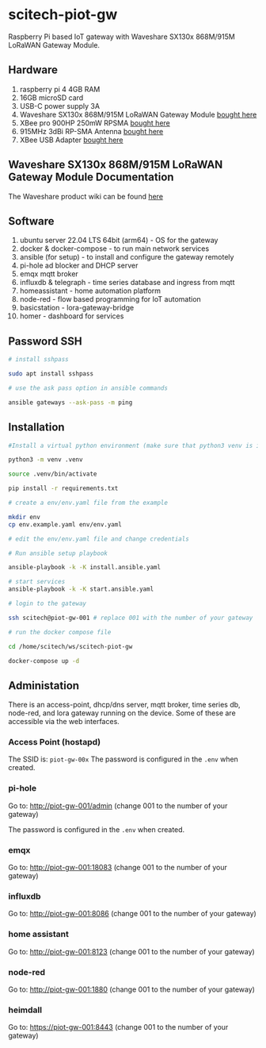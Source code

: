 # scitech-piot-gw

Raspberry Pi based IoT gateway with Waveshare SX130x 868M/915M LoRaWAN Gateway Module.

## Hardware

1. raspberry pi 4 4GB RAM
1. 16GB microSD card
1. USB-C power supply 3A
1. Waveshare SX130x 868M/915M LoRaWAN Gateway Module [bought here](<https://www.waveshare.com/product/iot-communication/long-range-wireless/nb-iot-lora/sx1302-868m-lorawan-gateway-b.htm>)
1. XBee pro 900HP 250mW RPSMA [bought here](<https://www.digikey.com/en/products/detail/digi/XBP9B-XCST-001/4974970>)
1. 915MHz 3dBi RP-SMA Antenna [bought here](<https://www.digikey.com/en/products/detail/laird-connectivity-inc/ANT-916-CW-RCS/1057770>)
1. XBee USB Adapter [bought here](<https://www.digikey.com/en/products/detail/digi/XBIB-U-DEV/4974971>)

## Waveshare SX130x 868M/915M LoRaWAN Gateway Module Documentation

The Waveshare product wiki can be found [here](<https://www.waveshare.com/wiki/SX1302_LoRaWAN_Gateway_HAT>)

## Software

1. ubuntu server 22.04 LTS 64bit (arm64) - OS for the gateway
1. docker & docker-compose - to run main network services
1. ansible (for setup) - to install and configure the gateway remotely
1. pi-hole ad blocker and DHCP server
1. emqx mqtt broker
1. influxdb & telegraph - time series database and ingress from mqtt
1. homeassistant - home automation platform
1. node-red - flow based programming for IoT automation
1. basicstation - lora-gateway-bridge
1. homer - dashboard for services

## Password SSH

```bash
# install sshpass

sudo apt install sshpass

# use the ask pass option in ansible commands

ansible gateways --ask-pass -m ping
```

## Installation

```bash
#Install a virtual python environment (make sure that python3 venv is installed)

python3 -m venv .venv

source .venv/bin/activate

pip install -r requirements.txt
```

```bash
# create a env/env.yaml file from the example

mkdir env
cp env.example.yaml env/env.yaml

# edit the env/env.yaml file and change credentials

# Run ansible setup playbook

ansible-playbook -k -K install.ansible.yaml

# start services
ansible-playbook -k -K start.ansible.yaml
```

```bash
# login to the gateway

ssh scitech@piot-gw-001 # replace 001 with the number of your gateway
```

```bash
# run the docker compose file

cd /home/scitech/ws/scitech-piot-gw

docker-compose up -d
```

## Administation

There is an access-point, dhcp/dns server, mqtt broker, time series db, node-red, and lora gateway running on the device. Some of these are accessible via the web interfaces.

### Access Point (hostapd)

The SSID is: `piot-gw-00x`
The password is configured in the `.env` when created.

### pi-hole

Go to: <http://piot-gw-001/admin> (change 001 to the number of your gateway)

The password is configured in the `.env` when created.

### emqx

Go to: <http://piot-gw-001:18083> (change 001 to the number of your gateway)

### influxdb

Go to: <http://piot-gw-001:8086> (change 001 to the number of your gateway)

### home assistant

Go to: <http://piot-gw-001:8123> (change 001 to the number of your gateway)

### node-red

Go to: <http://piot-gw-001:1880> (change 001 to the number of your gateway)

### heimdall

Go to: <https://piot-gw-001:8443> (change 001 to the number of your gateway)
